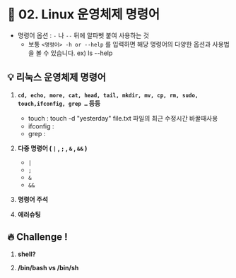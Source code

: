 # 🌈 02. Linux 운영체제 명령어
- 명령어 옵션 : `-` 나 `--` 뒤에 알파벳 붙여 사용하는 것
    - 보통 `<명령어> -h or --help` 를 입력하면 해당 명령어의 다양한 옵션과 사용법을 볼 수 있습니다. ex) ls --help

## 💡 리눅스 운영체제 명령어
1. **`cd, echo, more, cat, head, tail, mkdir, mv, cp, rm, sudo, touch,ifconfig, grep …` 등등**
    - touch : touch -d "yesterday" file.txt 파일의 최근 수정시간 바꿀때사용
    - ifconfig :
    - grep : 

2. **다중 명령어  ( `|` , `;` , `&` , `&&` )**
    - `|`
    - `;`
    - `&`
    - `&&`

3. **명령어 주석**

4. **에러슈팅**


## 🔥 Challenge !
1. **shell?**

2. **/bin/bash vs /bin/sh**